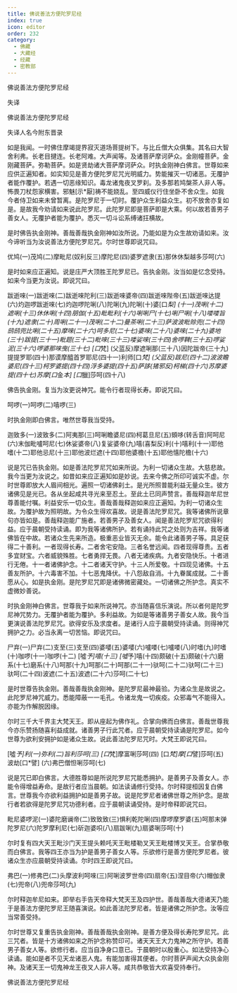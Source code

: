 ```yaml
---
title: 佛说善法方便陀罗尼经
index: true
icon: editor
order: 232
category:
  - 佛藏
  - 大藏经
  - 经藏
  - 密教部
---
```


  佛说善法方便陀罗尼经  

失译  

佛说善法方便陀罗尼经  

失译人名今附东晋录  

如是我闻。一时佛住摩竭提界寂灭道场菩提树下。与比丘僧大众俱集。其名曰大智舍利弗。长老目揵连。长老阿难。大声闻等。及诸菩萨摩诃萨众。金刚幢菩萨。金刚藏菩萨。弥勒菩萨。如是贤劫诸大菩萨摩诃萨众。时执金刚神白佛言。世尊如来应供正遍知者。如实知见是善方便陀罗尼咒光明威力。势能摧灭一切诸恶。无覆护者能作覆护。若遇一切恶缘知识。毒龙诸鬼夜叉罗刹。及多那若鸠槃茶人非人等。怖畏刀杖怨家横害。邪魅[示*厭]祷不能娆乱。至四威仪行住坐卧不舍众生。如我今者侍卫如来未曾暂离。是陀罗尼于一切时。覆护众生利益众生。初不放舍亦复如是。是故我今劝请如来说此陀罗尼。此陀罗尼即是菩萨即是大乘。何以故若善男子善女人。无覆护者能为覆护。悉灭一切斗讼系缚诸抂横故。  

是时佛告执金刚神。善哉善哉执金刚神如汝所说。乃能如是为众生故劝请如来。汝今谛听当为汝说善法方便陀罗尼咒。尔时世尊即说咒曰。  

优鸠(一)茂鸠(二)摩毗尼(奴利反三)摩陀尼(四)婆罗遮隶(五)那休休梨越多莎呵(六)  

是时如来应正遍知。说是庄严大顶胜王陀罗尼已。告执金刚。汝当如是忆念受持。如来今当更为汝说。即说咒曰。  

跋逝唻(一)跋逝唻(二)跋逝唻陀利(三)跋逝唻婆帝(四)跋逝唻陛帝(五)跋逝唻达提(六)灼迦啰跋逝唻(七)灼迦啰陀唎(八)陀唎(九)陀唎(十)婆[口*梨] (十一)茂唎(十二)遮唎(十三)休休唎(十四)朋伽(十五)毗毗利(十六)唎唎尸(十七)唎尸唎(十八)喽喽旨(十九)遮隶(二十)周唎(二十一)茂唎(二十二)曼茶唎(二十三)萨波波毗赊兜(二十四)鸱鸱兜比唎(二十五)摩唻(二十六)呵多尼(二十七)婆唻(二十八)婆唻(二十九)婆地(三十)跋提(三十一)毗题(三十二)毗唻(三十三)喽娑唻(三十四)舍啰鞞(三十五)啰娑泥(三十六)啰婆那唻曳(三十七) [口*梵] (父蓝反)摩遮唎那(三十八)因陀跋帝(三十九)提提罗耶(四十)那谟摩醯首罗耶尼(四十一)利师[口*梵] (父蓝反)跋尼(四十二)波波瞻婆尼(四十三)柯罗婆提(四十四)浮多婆提(四十五)萨誃(猪邪反)柯梯(四十六)苏摩婆提(四十七)苏摩[口*金*本] [口*臘]莎呵(四十八)  

佛告执金刚。复当为汝更说神咒。能令行者现得长寿。即说咒曰。  

呵啰(一)呵啰(二)嘻啰(三)  

时执金刚即白佛言。唯然世尊我当受持。  

迦致多(一)波致多(二)阿夷那(三)呵唎瞻婆尼(四)柯葛旦尼(五)頞哆(转舌音)阿呵尼(六)末伽毗嚧呵尼(七)休娑婆帝(八)复娑婆帝(九)嘻(喜梨反)利(十)嘻利(十一)耶他嗜(十二)耶他忌尼(十三)耶他波烂遮(十四)耶他婆檐(十五)耶他憘陀檐(十六)  

说是咒已告执金刚。如是善法陀罗尼咒如来所说。为利一切诸众生故。大慈悲故。我今当更为汝说之。如昔如来应正遍知如是妙说。去来今佛之所印可诚实不虚。尔时世尊即放大人眉间相光。遍照一切诸佛刹土。是光所照普能利益无量众生。彼方诸佛见是光已。各从坐起咸共寻光来至忍土。至此土已同声赞言。善哉释迦牟尼世尊善能付嘱。利益安乐一切众生。善哉善哉释迦如来应正遍知。为利一切诸众生故。为覆护故为照明故。为令众生得欢喜故。说是善法陀罗尼咒。我等诸佛所说章句亦皆如是。善哉释迦能广施者。若善男子及善女人。闻是善法陀罗尼咒欲得利益。应于晨朝受持读诵。即为我等诸佛所护。若有诵持此咒之处则为吉祥。我等诸佛皆在中故。若诸众生先来所造。极重恶业皆灭无余。能令此诸善男子等。具足获得二十善利。一者现得长寿。二者舍宅安隐。三者名誉远闻。四者现得尊贵。五者多宜财宝。六者威貌殊胜。七者勇捍无畏。八者无诸疾病。九者安隐快乐。十者进行无倦。十一者诸佛护念。十二者诸天守护。十三人所爱敬。十四现见诸佛。十五善友所护。十六毒害不加。十七恶鬼降伏。十八怨敌自消。十九眷属成就。二十善愿从心。如是执金刚。是陀罗尼咒即是诸佛微密藏处。一切诸佛之所护念。真实不虚微妙善说。  

时执金刚神白佛言。世尊我于如来所说神咒。亦当随喜信乐演说。所以者何是陀罗尼神咒势力。无覆护者能为覆护。多利益故。为如是等诸善男子善女人故。我今当更演说善法陀罗尼咒。欲得安乐及求度者。是诸行人应于晨朝受持读诵。则得神咒拥护之力。必当永离一切苦恼。即说咒曰。  

尸弃(一)尸弃(二)支至(三)支至(四)婆嘙(五)婆嘙(六)嚧喽(七)嚧喽(八)时嗜(九)时嗜(十)咖啰(十一)咖啰(十二) [噓*予]嘻(十三) [噓*予]嘻(十四)颇破(十五)颇破(十六)磨系(十七)磨系(十八)呵那(十九)呵那(二十)呵那(二十一)驮呵(二十二)驮呵(二十三)驮呵(二十四)波遮(二十五)波遮(二十六)莎呵(二十七)  

是时世尊告执金刚。善哉善哉执金刚神。是陀罗尼最神最验。为诸众生是故说之。此陀罗尼神咒威力。悉能障蔽一一毛孔。令诸龙鬼一切疾疫。众邪毒气不能得入。亦能为作解脱因缘。  

尔时三千大千界主大梵天王。即从座起为佛作礼。合掌向佛而白佛言。善哉世尊我今亦乐赞扬随喜利益成就。诸善男子行此咒者。应于晨朝受持读诵是陀罗尼。如今世尊为欲利安拥护如是诸众生故。说此善法陀罗尼咒时。大梵王即说咒曰。  

[噓*予]利(一)弥利(二)旨利莎呵(三) [口*梵]摩富唎莎呵(四) [口*梵]摩[口*譬]莎呵(五)波劫[口*譬] (六)弗巴僧怛唎莎呵(七)  

说是咒已即白佛言。大德胜尊如是所说陀罗尼咒能悉拥护。是善男子及善女人。亦能令得增益寿命。是故行者应当晨朝。如法读诵修行受持。尔时释提桓因复白佛言。世尊我今亦欲利益拥护如是善男子故。说是陀罗尼者诸佛世尊之所护念。是故行者若欲得是陀罗尼咒功德利者。应于晨朝读诵受持。是时帝释即说咒曰。  

毗尼婆啰泥(一)婆陀磨谰帝(二)致致致(三)惧利乾陀唎(四)摩啰摩罗婆(五)呵那末弹陀罗尼(六)陀罗摩利尼(七)斫迦婆呮(八)扇跋唎(九)扇婆唎莎呵(十)  

尔时复有四大天王毗沙门天王提头赖吒天王毗楼勒叉天王毗楼博叉天王。合掌恭敬而白佛言。我等四王亦当为护是善男子善女人等。乐欲修行是善方便陀罗尼者。彼诸众生亦应晨朝受持读诵。尔时四王即说咒曰。  

弗巴(一)修弗巴(二)头摩波利呵唻(三)阿唎波罗世帝(四)扇帝(五)涅目帝(六)帽伽隶(七)兜帝(八)兜帝莎呵(九)  

尔时释迦牟尼如来。即举右手告天帝释大梵天王及四护世。善哉善哉大德诸天乃能于是善法方便陀罗尼王随喜演说。如此善法陀罗尼者。皆是诸佛之所护念。汝等应当常善受持。  

尔时世尊又复重告执金刚神。善哉善哉执金刚神。是善方便及得长寿陀罗尼咒。此三咒者。皆是十方诸佛如来之所护念称赞印可。诸天天王大力鬼神之所守护。若善男子善女人等。欲修行者。应当自净身口意已。于晨朝时以殷重心。如法受持净心读诵。能如是者不见天龙诸恶人鬼。有能加害得其便者。尔时菩萨声闻大众执金刚神。及诸天王一切鬼神龙王夜叉人非人等。咸共恭敬皆大欢喜受持奉行。  

佛说善法方便陀罗尼经  
